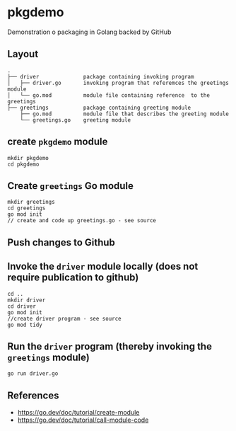 # pkgdemo
Demonstration o packaging in Golang backed by GitHub

## Layout
```
.
├── driver              package containing invoking program
│   ├── driver.go       invoking program that referemces the greetings module
│   └── go.mod          module file containing reference  to the greetings
├── greetings           package containing greeting module
    ├── go.mod          module file that describes the greeting module
    └── greetings.go    greeting module
```
## create `pkgdemo` module
```
mkdir pkgdemo
cd pkgdemo
```

## Create `greetings` Go module
```
mkdir greetings
cd greetings
go mod init 
// create and code up greetings.go - see source
```

## Push changes to Github

## Invoke the `driver` module locally (does not require publication to github)
```
cd ..
mkdir driver
cd driver
go mod init
//create driver program - see source
go mod tidy
```

## Run the `driver` program (thereby invoking the `greetings` module)
```
go run driver.go
```

## References
* https://go.dev/doc/tutorial/create-module
* https://go.dev/doc/tutorial/call-module-code